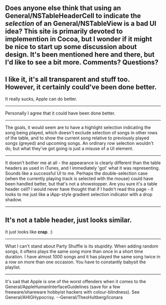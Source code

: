 Does anyone else think that using an General/NSTableHeaderCell to indicate the *selection* of an General/NSTableView is a bad UI idea?  This site is primarily devoted to implemention in Cocoa, but I wonder if it might be nice to start up some discussion about **design**.  It's been mentioned here and there, but I'd like to see a bit more.  Comments?  Questions?
----
I like it, it's all transparent and stuff too. However, it certainly could've been done better.
----
It really sucks, Apple can do better.

----

Personally I agree that it could have been done better. 

----
The goals, it would seem are to have a highlight selection indicating the song being played, which doesn't exclude selection of songs in other rows of the table, and to show the current song relative to previously played songs (greyed) and upcoming songs.  An ordinary row selection wouldn't do, but what they've got going is just a misuse of a UI element.

----

It doesn't bother me at all - the appearance is clearly different than the table headers as used in iTunes, and I immediately 'got' what it was representing. Sounds like a successful UI to me. Perhaps the double-selection case (when the currently playing track is selected with the mouse) could have been handled better, but that's not a showstopper. Are you sure it's a table header cell? I would never have thought that if I hadn't read this page - it looks to me just like a iApp-style gradient selection indicator with a drop shadow.

----

It's not a table header, just looks similar.
----
It just looks like **crap**. :)

----

What I can't stand about Party Shuffle is its stupidity. When adding random songs, it oftens plays the same song more than once in a short time duration. I have almost 1000 songs and it has played the same song twice in a row on more than one occasion. You have to constantly babysit the playlist.

----

It's sad that Apple is one of the worst offenders when it comes to the General/AppleHumanInterfaceGuidelines (save for a few freeware/shareware hobbyist hackers with colour-blindness). See General/AHIGHypocrisy. --General/TheoHultberg/Iconara